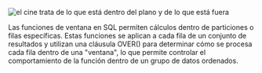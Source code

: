 ![el cine trata de lo que está dentro del plano y de lo que está fuera](https://github.com/bcamandone/Data_Analysis_SQL/assets/86261762/e7f10b49-38ac-4f41-8c6f-367eac516432)

Las funciones de ventana en SQL permiten cálculos dentro de particiones o filas específicas. Estas funciones se aplican a cada fila de un conjunto de resultados y utilizan una cláusula OVER() para determinar cómo se procesa cada fila dentro de una "ventana", lo que permite controlar el comportamiento de la función dentro de un grupo de datos ordenados.

